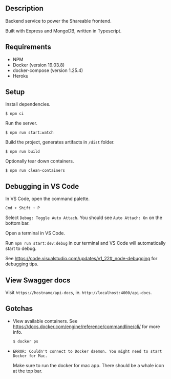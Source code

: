 ## Description

Backend service to power the Shareable frontend.

Built with Express and MongoDB, written in Typescript.

## Requirements

- NPM
- Docker (version 19.03.8)
- docker-compose (version 1.25.4)
- Heroku

## Setup

Install dependencies.

`$ npm ci`

Run the server.

`$ npm run start:watch`

Build the project, generates artifacts in `/dist` folder.

`$ npm run build`

Optionally tear down containers.

`$ npm run clean-containers`

## Debugging in VS Code

In VS Code, open the command palette.

`Cmd + Shift + P`

Select `Debug: Toggle Auto Attach`. You should see `Auto Attach: On` on the bottom bar.

Open a terminal in VS Code.

Run `npm run start:dev:debug` in our terminal and VS Code will automatically start to debug.

See https://code.visualstudio.com/updates/v1_22#_node-debugging for debugging tips.

## View Swagger docs

Visit `https://hostname/api-docs`, ie. `http://localhost:4000/api-docs`.

## Gotchas

- View available containers. See https://docs.docker.com/engine/reference/commandline/cli/ for more info.

  `$ docker ps`

- `ERROR: Couldn't connect to Docker daemon. You might need to start Docker for Mac.`

  Make sure to run the docker for mac app. There should be a whale icon at the top bar.
